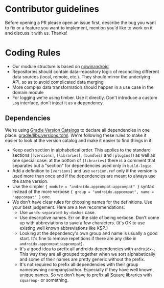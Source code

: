 # Contributor guidelines

Before opening a PR please open an issue first, describe the bug you want to fix
or a feature you want to implement, mention you'd like to work on it and discuss it with us.
Thanks!

# Coding Rules

* Our module structure is based on [nowinandroid](https://github.com/android/nowinandroid)
* Repositories should contain data-repository logic of reconciling different data sources (local, remote, etc.).
  They should mirror the underlying API, so as to avoid complicated data merging
* More complex data transformation should happen in a use case in the domain module
* For logging we're using timber. Use it directly. Don't introduce a custom `Log` interface, don't inject it as a dependency.

## Dependencies

We're using [Gradle Version Catalogs](https://developer.android.com/build/migrate-to-catalogs)
to declare all dependencies in one place: [gradle/libs.versions.toml](gradle/libs.versions.toml).
We're following these rules to make it easier to look at the version catalog and make it easier
to find things in it:
* Keep each section in alphabetical order. This applies to the standard sections
  (`[versions]`, `[libraries]`, `[bundles]` and `[plugins]`) as well as one special case:
  at the bottom of `[libraries]` there is a comment that separates out a "section" for dependencies
  used only in `build-logic`.
* Add a definition to `[versions]` and use `version.ref` only if the version is used more than once
  and if the dependencies are meant to always use the same version.
* Use the simpler `{ module = "androidx.appcompat:appcompat" }` syntax
  instead of the more verbose `{ group = "androidx.appcompat", name = "appcompat" }` one.
* We don't have clear rules for choosing names for the definitions. Use your best judgement.
  Here are a few recommendations:
  * Use `words-separated-by-dashes` case.
  * Use descriptive names. Err on the side of being verbose. Don't come up with abbreviations
    to save a few characters. (It's OK to use existing well known abbreviations like KSP.)
  * Looking at the dependency's own group and name is usually a good start. It's fine to
    remove repetitions if there are any (like in `androidx.appcompat:appcompat`).
  * It's a good idea to prefix all androidx dependencies with `androidx-`. This way they are all
    grouped together when we sort alphabetically and some of their names are pretty generic without
    the prefix.
  * It's not required to prefix all dependencies with their group name/owning company/author.
    Especially if they have well known, unique names. So we don't have to prefix all Square
    libraries with `squareup-` or something.
